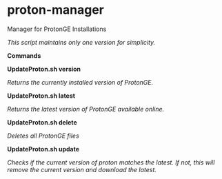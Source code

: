 # proton-manager
Manager for ProtonGE Installations

*This script maintains only one version for simplicity.*


**Commands**

**UpdateProton.sh version**

*Returns the currently installed version of ProtonGE.*

**UpdateProton.sh latest**

*Returns the latest version of ProtonGE available online.*

**UpdateProton.sh delete**

*Deletes all ProtonGE files*

**UpdateProton.sh update**

*Checks if the current version of proton matches the latest.*
*If not, this will remove the current version and download the latest.*
